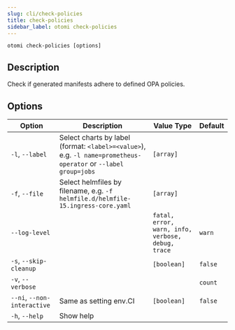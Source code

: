 ```yaml
---
slug: cli/check-policies
title: check-policies
sidebar_label: otomi check-policies
---
```


`otomi check-policies [options]`

## Description

Check if generated manifests adhere to defined OPA policies.

## Options

| Option | Description | Value Type | Default |
| --- | --- | --- | --- |
| `-l`, `--label` | Select charts by label (format: `<label>=<value>`), e.g. `-l name=prometheus-operator` or `--label group=jobs` | `[array]` |  |
| `-f`, `--file` | Select helmfiles by filename, e.g. `-f helmfile.d/helmfile-15.ingress-core.yaml` | `[array]` |  |
| `--log-level` |  | `fatal, error, warn, info, verbose, debug, trace` | `warn` |
| `-s`, `--skip-cleanup` |  | `[boolean]` | `false` |
| `-v`, `--verbose` |  |  | `count` |
| `--ni`, `--non-interactive` | Same as setting env.CI | `[boolean]` | `false` |
| `-h`, `--help` | Show help |  |  |

